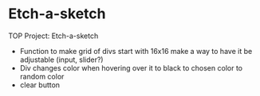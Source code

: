 # Etch-a-sketch
TOP Project: Etch-a-sketch

- Function to make grid of divs
    start with 16x16
    make a way to have it be adjustable (input, slider?)
- Div changes color when hovering over it
    to black
    to chosen color
    to random color
- clear button